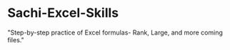 # Sachi-Excel-Skills
"Step-by-step practice of Excel formulas- Rank, Large, and more coming files."
